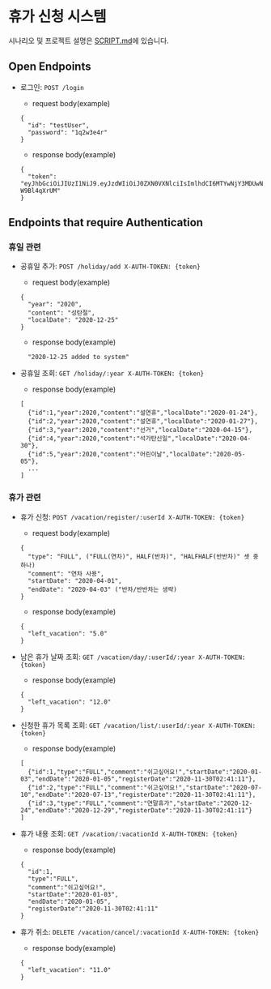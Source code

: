 # 휴가 신청 시스템

시나리오 및 프로젝트 설명은 [SCRIPT.md](SCRIPT.md)에 있습니다. 

## Open Endpoints
* 로그인: `POST /login`

  * request body(example)
  
  ```
  {
    "id": "testUser",
    "password": "1q2w3e4r"
  }
  ```
  
  * response body(example)
  
  ```
  {
    "token": "eyJhbGciOiJIUzI1NiJ9.eyJzdWIiOiJ0ZXN0VXNlciIsImlhdCI6MTYwNjY3MDUwNiwiZXhwIjoxNjA2Njc0MTA2fQ._Zj9QBHRdKJazM_D_MIDBb6qp7nR3MxK-W9Bl4qXrUM"
  }
  ```

## Endpoints that require Authentication

### 휴일 관련

* 공휴일 추가: `POST /holiday/add X-AUTH-TOKEN: {token}`

  * request body(example)
  
  ```
  {
    "year": "2020",
    "content": "성탄절",
    "localDate": "2020-12-25"
  }
  ```
  
  * response body(example)
  
  ```
    "2020-12-25 added to system"
  ```
    
* 공휴일 조회: `GET /holiday/:year X-AUTH-TOKEN: {token}`

  * response body(example)
  
  ```
  [
    {"id":1,"year":2020,"content":"설연휴","localDate":"2020-01-24"},
    {"id":2,"year":2020,"content":"설연휴","localDate":"2020-01-27"},
    {"id":3,"year":2020,"content":"선거","localDate":"2020-04-15"},
    {"id":4,"year":2020,"content":"석가탄신일","localDate":"2020-04-30"},
    {"id":5,"year":2020,"content":"어린이날","localDate":"2020-05-05"},
    ...
  ]
  ```

### 휴가 관련

* 휴가 신청: `POST /vacation/register/:userId X-AUTH-TOKEN: {token}`

  * request body(example)
  
  ```
  {
    "type": "FULL", ("FULL(연차)", HALF(반차)", "HALFHALF(반반차)" 셋 중 하나)
    "comment": "연차 사용",
    "startDate": "2020-04-01",
    "endDate": "2020-04-03" ("반차/반반차는 생략)
  }
  ```
  
  * response body(example)
  
  ```
  {
    "left_vacation": "5.0"
  }
  ```
  
* 남은 휴가 날짜 조회: `GET /vacation/day/:userId/:year X-AUTH-TOKEN: {token}`

  * response body(example)
  
  ```
  {
    "left_vacation": "12.0"
  }
  ```
  
* 신청한 휴가 목록 조회: `GET /vacation/list/:userId/:year X-AUTH-TOKEN: {token}`

  * response body(example)
  
  ```
  [
    {"id":1,"type":"FULL","comment":"쉬고싶어요!","startDate":"2020-01-03","endDate":"2020-01-05","registerDate":"2020-11-30T02:41:11"},
    {"id":2,"type":"FULL","comment":"쉬고싶어요!","startDate":"2020-07-10","endDate":"2020-07-13","registerDate":"2020-11-30T02:41:11"},
    {"id":3,"type":"FULL","comment":"연말휴가","startDate":"2020-12-24","endDate":"2020-12-29","registerDate":"2020-11-30T02:41:11"}
  ]
  ```
  
* 휴가 내용 조회: `GET /vacation/:vacationId X-AUTH-TOKEN: {token}`

  * response body(example)
  
  ```
  {
    "id":1,
    "type":"FULL", 
    "comment":"쉬고싶어요!",
    "startDate":"2020-01-03",
    "endDate":"2020-01-05",
    "registerDate":"2020-11-30T02:41:11"
  }
  ```
  
* 휴가 취소: `DELETE /vacation/cancel/:vacationId X-AUTH-TOKEN: {token}`

  * response body(example)
  
  ```
  {
    "left_vacation": "11.0"
  }
  ```

